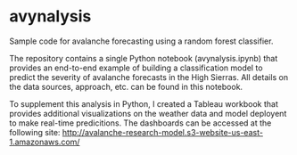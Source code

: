 # avynalysis
Sample code for avalanche forecasting using a random forest classifier.

The repository contains a single Python notebook (avynalysis.ipynb) that provides an end-to-end example of building a classification model to predict the severity of avalanche forecasts in the High Sierras. All details on the data sources, approach, etc. can be found in this notebook.

To supplement this analysis in Python, I created a Tableau workbook that provides additional visualizations on the weather data and model deployent to make real-time predicitions. The dashboards can be accessed at the following site: http://avalanche-research-model.s3-website-us-east-1.amazonaws.com/
